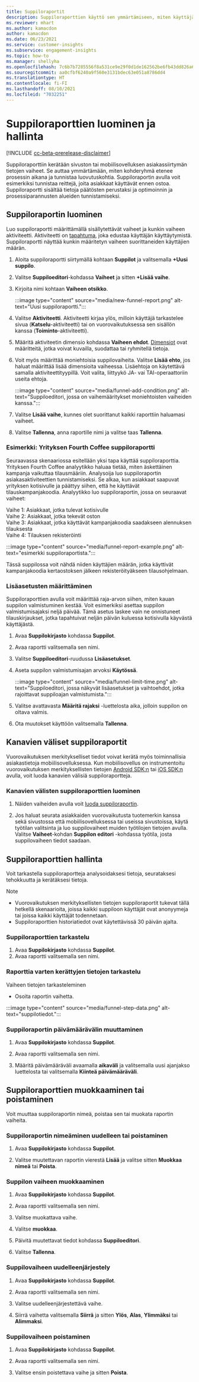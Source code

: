 ```yaml
---
title: Suppiloraportit
description: Suppiloraporttien käyttö sen ymmärtämiseen, miten käyttäjäryhmä tekee päätöksiä.
ms.reviewer: mhart
ms.author: kamacdon
author: kamacdon
ms.date: 06/23/2021
ms.service: customer-insights
ms.subservice: engagement-insights
ms.topic: how-to
ms.manager: shellyha
ms.openlocfilehash: 7c6b7b7285556f8a531ce9e29f0d1de162562be6fb43dd826a65fd9e00d87b30
ms.sourcegitcommit: aa0cfbf6240a9f560e3131bdec63e051a8786dd4
ms.translationtype: HT
ms.contentlocale: fi-FI
ms.lasthandoff: 08/10/2021
ms.locfileid: "7032251"
---
```

# <a name="create-and-manage-funnel-reports"></a>Suppiloraporttien luominen ja hallinta

[!INCLUDE [cc-beta-prerelease-disclaimer](includes/cc-beta-prerelease-disclaimer.md)]

Suppiloraporttiin kerätään sivuston tai mobiilisovelluksen asiakassiirtymän tietojen vaiheet. Se auttaa ymmärtämään, miten kohderyhmä etenee prosessin aikana ja tunnistaa luovutuskohtia. Suppiloraportin avulla voit esimerkiksi tunnistaa reittejä, joita asiakkaat käyttävät ennen ostoa. Suppiloraportti sisältää tietoja päätösten perustaksi ja optimoinnin ja prosessiparannusten alueiden tunnistamiseksi.

## <a name="create-a-funnel-report"></a>Suppiloraportin luominen

Luo suppiloraportti määrittämällä sisällytettävät vaiheet ja kunkin vaiheen aktiviteetti. Aktiviteetti on [tapahtuma](glossary.md), joka edustaa käyttäjän käyttäytymistä. Suppiloraportti näyttää kunkin määritetyn vaiheen suorittaneiden käyttäjien määrän. 

1. Aloita suppiloraportti siirtymällä kohtaan **Suppilot** ja valitsemalla **+Uusi suppilo**.

1. Valitse **Suppiloeditori**-kohdassa **Vaiheet** ja sitten **+Lisää vaihe**. 

1. Kirjoita nimi kohtaan **Vaiheen otsikko**.

   :::image type="content" source="media/new-funnel-report.png" alt-text="Uusi suppiloraportti.":::

1. Valitse **Aktiviteetti**. Aktiviteetti kirjaa ylös, milloin käyttäjä tarkastelee sivua (**Katselu**-aktiviteetti) tai on vuorovaikutuksessa sen sisällön kanssa (**Toiminto**-aktiviteetti).

1. Määritä aktiviteetin dimensio kohdassa **Vaiheen ehdot**. [Dimensiot](dimensions.md) ovat määritteitä, jotka voivat kuvailla, suodattaa tai ryhmitellä tietoja.

1. Voit myös määrittää moniehtoisia suppilovaiheita. Valitse **Lisää ehto**, jos haluat määrittää lisää dimensioita vaiheessa. Lisäehtoja on käytettävä samalla aktiviteettityypillä. Voit valita, liittyykö JA- vai TAI-operaattoriin useita ehtoja.

   :::image type="content" source="media/funnel-add-condition.png" alt-text="Suppiloeditori, jossa on vaihemääritykset moniehtoisten vaiheiden kanssa.":::

1. Valitse **Lisää vaihe**, kunnes olet suorittanut kaikki raporttiin haluamasi vaiheet.

1. Valitse **Tallenna**, anna raportille nimi ja valitse taas **Tallenna**. 

### <a name="example-fourth-coffee-company-funnel-report"></a>Esimerkki: Yrityksen Fourth Coffee suppiloraportti

Seuraavassa skenaariossa esitellään yksi tapa käyttää suppiloraporttia. Yrityksen Fourth Coffee analyytikko haluaa tietää, miten äskettäinen kampanja vaikuttaa tilausmääriin. Analysoija luo suppiloraportin asiakasaktiviteettien tunnistamiseksi. Se alkaa, kun asiakkaat saapuvat yrityksen kotisivulle ja päättyy siihen, että he käyttävät tilauskampanjakoodia. Analyytikko luo suppiloraportin, jossa on seuraavat vaiheet:

Vaihe 1: Asiakkaat, jotka tulevat kotisivulle   
Vaihe 2: Asiakkaat, jotka tekevät oston   
Vaihe 3: Asiakkaat, jotka käyttävät kampanjakoodia saadakseen alennuksen tilauksesta   
Vaihe 4: Tilauksen rekisteröinti   

:::image type="content" source="media/funnel-report-example.png" alt-text="esimerkki suppiloraportista.":::
  
Tässä suppilossa voit nähdä niiden käyttäjien määrän, jotka käyttivät kampanjakoodia kertaostoksen jälkeen rekisteröityäkseen tilausohjelmaan.

### <a name="configure-advanced-settings"></a>Lisäasetusten määrittäminen 

Suppiloraporttien avulla voit määrittää raja-arvon siihen, miten kauan suppilon valmistuminen kestää. Voit esimerkiksi asettaa suppilon valmistumisajaksi neljä päivää. Tämä asetus laskee vain ne onnistuneet tilauskirjaukset, jotka tapahtuivat neljän päivän kuluessa kotisivulla käyvästä käyttäjästä.

1. Avaa **Suppilokirjasto** kohdassa **Suppilot**.

1. Avaa raportti valitsemalla sen nimi. 

1. Valitse **Suppiloeditori**-ruudussa **Lisäasetukset**. 

1. Aseta suppilon valmistumisajan arvoksi **Käytössä**.

   :::image type="content" source="media/funnel-limit-time.png" alt-text="Suppiloeditori, jossa näkyvät lisäasetukset ja vaihtoehdot, jotka rajoittavat suppiloajan valmistumista.":::

1. Valitse avattavasta **Määritä rajaksi** -luettelosta aika, jolloin suppilon on oltava valmis.

1. Ota muutokset käyttöön valitsemalla **Tallenna**.


## <a name="cross-channel-funnel-reports"></a>Kanavien väliset suppiloraportit 

Vuorovaikutuksen merkitykselliset tiedot voivat kerätä myös toiminnallisia asiakastietoja mobiilisovelluksessa. Kun mobiilisovellus on instrumentoitu vuorovaikutuksen merkityksellisten tietojen [Android SDK:n](get-started-android.md) tai [iOS SDK:n](get-started-ios.md) avulla, voit luoda kanavien välisiä suppiloraportteja. 

### <a name="create-a-cross-channel-funnel-report"></a>Kanavien välisten suppiloraporttien luominen 

1. Näiden vaiheiden avulla voit [luoda suppiloraportin](#create-a-funnel-report).    

1. Jos haluat seurata asiakkaiden vuorovaikutusta tuotemerkin kanssa sekä sivustossa että mobiilisovelluksessa tai useissa sivustoissa, käytä työtilan valitsinta ja luo suppilovaiheet muiden työtilojen tietojen avulla. Valitse **Vaiheet**-kohdan **Suppilon editori** -kohdassa työtila, josta suppilovaiheen tiedot saadaan.

## <a name="manage-funnel-reports"></a>Suppiloraporttien hallinta

Voit tarkastella suppiloraportteja analysoidaksesi tietoja, seurataksesi tehokkuutta ja kerätäksesi tietoja.

> [!NOTE]
> - Vuorovaikutuksen merkityksellisten tietojen suppiloraportit tukevat tällä hetkellä skenaarioita, joissa kaikki suppiloon käyttäjät ovat anonyymeja tai joissa kaikki käyttäjät todennetaan. 
> - Suppiloraporttien historiatiedot ovat käytettävissä 30 päivän ajalta.

### <a name="view-funnel-reports"></a>Suppiloraporttien tarkastelu

1. Avaa **Suppilokirjasto** kohdassa **Suppilot**.
1. Avaa raportti valitsemalla sen nimi.    

### <a name="see-the-data-collected-for-a-report"></a>Raporttia varten kerättyjen tietojen tarkastelu   

Vaiheen tietojen tarkasteleminen

- Osoita raportin vaihetta.

:::image type="content" source="media/funnel-step-data.png" alt-text="suppilotiedot.":::

### <a name="change-the-date-range-for-the-funnel-report"></a>Suppiloraportin päivämäärävälin muuttaminen

1. Avaa **Suppilokirjasto** kohdassa **Suppilot**.

1. Avaa raportti valitsemalla sen nimi.

1. Määritä päivämääräväli avaamalla **aikaväli** ja valitsemalla uusi ajanjakso luettelosta tai valitsemalla **Kiinteä päivämääräväli**.

## <a name="edit-or-delete-funnel-reports"></a>Suppiloraporttien muokkaaminen tai poistaminen

Voit muuttaa suppiloraportin nimeä, poistaa sen tai muokata raportin vaiheita.

### <a name="rename-or-delete-a-funnel-report"></a>Suppiloraportin nimeäminen uudelleen tai poistaminen

1. Avaa **Suppilokirjasto** kohdassa **Suppilot**. 

1. Valitse muutettavan raportin vierestä **Lisää** ja valitse sitten **Muokkaa nimeä** tai **Poista**.

### <a name="edit-a-funnel-step"></a>Suppilon vaiheen muokkaaminen  

1. Avaa **Suppilokirjasto** kohdassa **Suppilot**. 

1. Avaa raportti valitsemalla sen nimi.

1. Valitse muokattava vaihe.

1. Valitse **muokkaa**.

1. Päivitä muutettavat tiedot kohdassa **Suppiloeditori**.  

1. Valitse **Tallenna**.

### <a name="reorder-a-funnel-step"></a>Suppilovaiheen uudelleenjärjestely

1. Avaa **Suppilokirjasto** kohdassa **Suppilot**. 

1. Avaa raportti valitsemalla sen nimi.

1. Valitse uudelleenjärjestettävä vaihe.

1. Siirrä vaihetta valitsemalla **Siirrä** ja sitten **Ylös**, **Alas**, **Ylimmäksi** tai **Alimmaksi**.

### <a name="delete-a-funnel-step"></a>Suppilovaiheen poistaminen

1. Avaa **Suppilokirjasto** kohdassa **Suppilot**. 

1. Avaa raportti valitsemalla sen nimi.

1. Valitse ensin poistettava vaihe ja sitten **Poista**.

